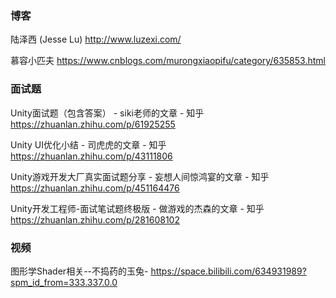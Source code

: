 ### 博客

陆泽西 (Jesse Lu)
http://www.luzexi.com/

慕容小匹夫
https://www.cnblogs.com/murongxiaopifu/category/635853.html


### 面试题
Unity面试题（包含答案） - siki老师的文章 - 知乎
https://zhuanlan.zhihu.com/p/61925255

Unity UI优化小结 - 司虎虎的文章 - 知乎
https://zhuanlan.zhihu.com/p/43111806

Unity游戏开发大厂真实面试题分享 - 妄想人间惊鸿宴的文章 - 知乎
https://zhuanlan.zhihu.com/p/451164476

Unity开发工程师-面试笔试题终极版 - 做游戏的杰森的文章 - 知乎
https://zhuanlan.zhihu.com/p/281608102


### 视频
图形学Shader相关--不捣药的玉兔-
https://space.bilibili.com/634931989?spm_id_from=333.337.0.0
